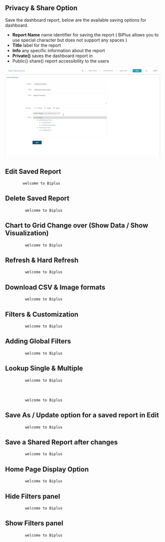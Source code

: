 
## Privacy & Share Option

Save the dashboard report, below are the available saving options for dashboard.
- **Report Name** name identifier for saving the report ( BiPlus allows you to use special character but does not  support any spaces )
- **Title** label for the report
- **Info** any specific information about the report
- **Private()** saves the dashboard report in
-  Public() share() report accessibility to the users

![enter image description here](https://raw.githubusercontent.com/sv18042016/fp1/73ed5f5e02b1219a0de22fe51ec38b5c11bfd9ed/images/saved_report.png)

## Edit Saved Report

            welcome to Biplus

## Delete Saved Report

             welcome to Biplus

## Chart to Grid Change over (Show Data / Show Visualization)

             welcome to Biplus

## Refresh & Hard Refresh

             welcome to Biplus  

## Download CSV & Image formats

             welcome to Biplus

## Filters & Customization

             welcome to Biplus

## Adding Global Filters

             welcome to Biplus

## Lookup Single & Multiple

             welcome to Biplus



             welcome to Biplus

## Save As / Update option for a saved report in Edit

             welcome to Biplus

## Save a Shared Report after changes

             welcome to Biplus

## Home Page Display Option

             welcome to Biplus

## Hide Filters panel

             welcome to Biplus

## Show Filters panel

             welcome to Biplus

<!--stackedit_data:
eyJoaXN0b3J5IjpbNjQyMDAxODMwXX0=
-->